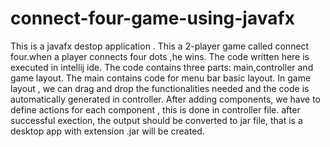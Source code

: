 # connect-four-game-using-javafx
This is a javafx destop application . This a 2-player game called connect four.when a player connects four dots ,he wins.
The code written here is executed in intellij ide.
The code contains three parts: main,controller and game layout.
The main contains code for menu bar basic layout.
In game layout , we can drag and drop the functionalities needed and the code is automatically generated in controller.
After adding components, we have to define actions for each component , this is done in controller file.
after successful exection, the output should be converted to jar file, that is a desktop app with extension .jar will be created.

